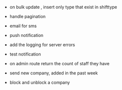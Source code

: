 - on bulk update , insert only type that exist in shifttype
- handle pagination
- email for sms
- push notification
- add the logging for server errors
- test notification

- on admin route return the count of staff they have
- send new company, added in the past week
- block and unblock a company
